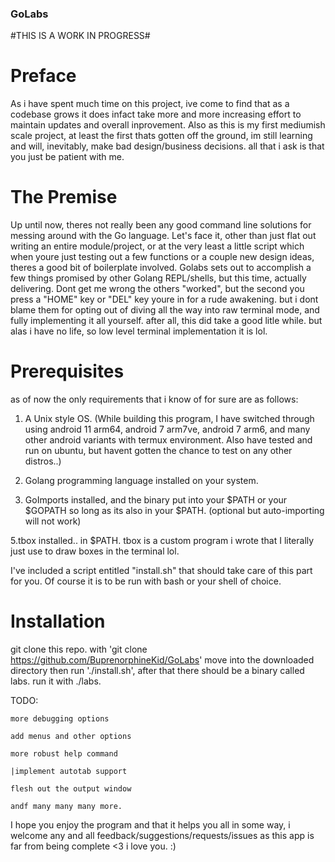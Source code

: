 ### GoLabs ###

#THIS IS A WORK IN PROGRESS#

# Preface

As i have spent much time on this project, ive come to find that
as a codebase grows it does infact take more and more increasing
effort to maintain updates and overall inprovement. Also as
this is my first mediumish scale project, at least the first thats
gotten off the ground, im still learning and will, inevitably, make
bad design/business decisions. all that i ask is that you just be
patient with me.


# The Premise

Up until now, theres not really been any good command line solutions
for messing around with the Go language. Let's face it, other than
just flat out writing an entire module/project, or at the very least
a little script which when youre just testing out a few functions
or a couple new design ideas, theres a good bit of boilerplate involved.
Golabs sets out to accomplish a few things promised by other Golang
REPL/shells, but this time, actually delivering. Dont get me wrong the
others "worked", but the second you press a "HOME" key or "DEL" key
youre in for a rude awakening. but i dont blame them for opting out
of diving all the way into raw terminal mode, and fully implementing
it all yourself. after all, this did take a good litle while. but alas
i have no life, so low level terminal implementation it is lol.

# Prerequisites

as of now the only requirements that i know of for sure are as follows:

1. A Unix style OS. (While building this program, I have switched through
    using android 11 arm64, android 7 arm7ve, android 7 arm6,
    and many other android variants with termux environment.
    Also have tested and run on ubuntu, but havent gotten the chance
    to test on any other distros..)
   

3. Golang programming language installed on your system.

4. GoImports installed, and the binary put into your $PATH or your
$GOPATH so long as its also in your $PATH.
	(optional but auto-importing will not work)

5.tbox installed.. in $PATH. tbox is a custom program i wrote that I
literally just use to draw boxes in the terminal lol.

I've included a script entitled "install.sh" that should take care of
this part for you. Of course it is to be run with bash or your shell
of choice.


# Installation

git clone this repo. with 'git clone https://github.com/BuprenorphineKid/GoLabs'
move into the downloaded directory then run './install.sh',
after that there should be a binary called labs. run it with ./labs. 

TODO:

	more debugging options

	add menus and other options
	
	more robust help command
	
	|implement autotab support

	flesh out the output window

 	andf many many many more.


  I hope you enjoy the program and that it helps you all in some way, i welcome
  any and all feedback/suggestions/requests/issues as this app is far from being complete <3
  i love you. :)
